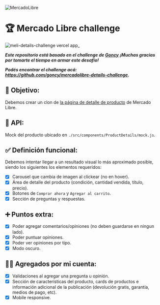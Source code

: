![MercadoLibre](./public/favicon.ico "MercadoLibre")

# 🏆 Mercado Libre challenge

![meli-details-challenge vercel app_](https://user-images.githubusercontent.com/58083159/153485432-6a644336-6309-4b95-8e4e-78c18a3b496c.jpg)

***Este repositorio está basado en el challenge de [Goncy](https://gonzalopozzo.com/) ¡Muchas gracias por tomarte el tiempo en armar este desafío!***

***Podés encontrar el challenge acá: https://github.com/goncy/mercadolibre-details-challenge.***

## 🎯 Objetivo:

Debemos crear un clon de [la página de detalle de producto](https://articulo.mercadolibre.com.ar/MLA-904901256-peluche-stitch-1-metro-sentado-lilo-disney-importado-_JM) de Mercado Libre.

## 💾 API:

Mock del producto ubicado en `./src/components/ProductDetails/mock.js`.

## ✅ Definición funcional:

Debemos intentar llegar a un resultado visual lo más aproximado posible, siendo los siguientes los elementos requeridos:

- [x] Carousel que cambia de imagen al clickear (no en hover).
- [x] Área de detalle del producto (condición, cantidad vendida, título, precio).
- [x] Botones de `Comprar ahora` y `Agregar al carrito`.
- [x] Sección de preguntas y respuestas.

## ➕ Puntos extra:
- [x] Poder agregar comentarios/opiniones (no deben guardarse en ningun lado).
- [x] Poder puntuar opiniones.
- [x] Poder ver opiniones por tipo.
- [x] Modo oscuro.

## 👨‍💻 Agregados por mi cuenta:
- [x] Validaciones al agregar una pregunta u opinión.
- [x] Sección de características del producto, cards de productos e información adicional de la publicación (devolución gratis, garantía, medios de pago, etc).
- [x] Mobile responsive.

